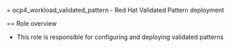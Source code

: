 = ocp4_workload_validated_pattern - Red Hat Validated Pattern deployment

== Role overview

* This role is responsible for configuring and deploying validated patterns

